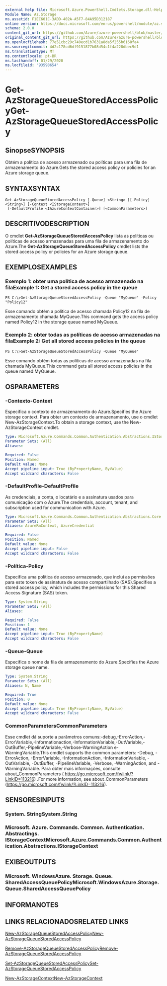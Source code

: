 ```yaml
---
external help file: Microsoft.Azure.PowerShell.Cmdlets.Storage.dll-Help.xml
Module Name: Az.Storage
ms.assetid: F1EC601C-3ADD-402A-A5F7-84A95D312187
online version: https://docs.microsoft.com/en-us/powershell/module/az.storage/get-azstoragequeuestoredaccesspolicy
schema: 2.0.0
content_git_url: https://github.com/Azure/azure-powershell/blob/master/src/Storage/Storage.Management/help/Get-AzStorageQueueStoredAccessPolicy.md
original_content_git_url: https://github.com/Azure/azure-powershell/blob/master/src/Storage/Storage.Management/help/Get-AzStorageQueueStoredAccessPolicy.md
ms.openlocfilehash: 77e51cbc29c740ecd1b7631a8da5f255b6168fa4
ms.sourcegitcommit: 4d2c178cd6df9151877b08d54c1f4a228dbec9d1
ms.translationtype: MT
ms.contentlocale: pt-BR
ms.lasthandoff: 01/29/2020
ms.locfileid: "93598654"
---
```

# <span data-ttu-id="c7ef1-101">Get-AzStorageQueueStoredAccessPolicy</span><span class="sxs-lookup"><span data-stu-id="c7ef1-101">Get-AzStorageQueueStoredAccessPolicy</span></span>

## <span data-ttu-id="c7ef1-102">Sinopse</span><span class="sxs-lookup"><span data-stu-id="c7ef1-102">SYNOPSIS</span></span>
<span data-ttu-id="c7ef1-103">Obtém a política de acesso armazenado ou políticas para uma fila de armazenamento do Azure.</span><span class="sxs-lookup"><span data-stu-id="c7ef1-103">Gets the stored access policy or policies for an Azure storage queue.</span></span>

## <span data-ttu-id="c7ef1-104">SYNTAX</span><span class="sxs-lookup"><span data-stu-id="c7ef1-104">SYNTAX</span></span>

```
Get-AzStorageQueueStoredAccessPolicy [-Queue] <String> [[-Policy] <String>] [-Context <IStorageContext>]
 [-DefaultProfile <IAzureContextContainer>] [<CommonParameters>]
```

## <span data-ttu-id="c7ef1-105">DESCRITIVO</span><span class="sxs-lookup"><span data-stu-id="c7ef1-105">DESCRIPTION</span></span>
<span data-ttu-id="c7ef1-106">O cmdlet **Get-AzStorageQueueStoredAccessPolicy** lista as políticas ou políticas de acesso armazenadas para uma fila de armazenamento do Azure.</span><span class="sxs-lookup"><span data-stu-id="c7ef1-106">The **Get-AzStorageQueueStoredAccessPolicy** cmdlet lists the stored access policy or policies for an Azure storage queue.</span></span>

## <span data-ttu-id="c7ef1-107">EXEMPLOS</span><span class="sxs-lookup"><span data-stu-id="c7ef1-107">EXAMPLES</span></span>

### <span data-ttu-id="c7ef1-108">Exemplo 1: obter uma política de acesso armazenado na fila</span><span class="sxs-lookup"><span data-stu-id="c7ef1-108">Example 1: Get a stored access policy in the queue</span></span>
```
PS C:\>Get-AzStorageQueueStoredAccessPolicy -Queue "MyQueue" -Policy "Policy12"
```

<span data-ttu-id="c7ef1-109">Esse comando obtém a política de acesso chamada Policy12 na fila de armazenamento chamada MyQueue.</span><span class="sxs-lookup"><span data-stu-id="c7ef1-109">This command gets the access policy named Policy12 in the storage queue named MyQueue.</span></span>

### <span data-ttu-id="c7ef1-110">Exemplo 2: obter todas as políticas de acesso armazenadas na fila</span><span class="sxs-lookup"><span data-stu-id="c7ef1-110">Example 2: Get all stored access policies in the queue</span></span>
```
PS C:\>Get-AzStorageQueueStoredAccessPolicy -Queue "MyQueue"
```

<span data-ttu-id="c7ef1-111">Esse comando obtém todas as políticas de acesso armazenadas na fila chamada MyQueue.</span><span class="sxs-lookup"><span data-stu-id="c7ef1-111">This command gets all stored access policies in the queue named MyQueue.</span></span>

## <span data-ttu-id="c7ef1-112">OS</span><span class="sxs-lookup"><span data-stu-id="c7ef1-112">PARAMETERS</span></span>

### <span data-ttu-id="c7ef1-113">-Contexto</span><span class="sxs-lookup"><span data-stu-id="c7ef1-113">-Context</span></span>
<span data-ttu-id="c7ef1-114">Especifica o contexto de armazenamento do Azure.</span><span class="sxs-lookup"><span data-stu-id="c7ef1-114">Specifies the Azure storage context.</span></span>
<span data-ttu-id="c7ef1-115">Para obter um contexto de armazenamento, use o cmdlet New-AzStorageContext.</span><span class="sxs-lookup"><span data-stu-id="c7ef1-115">To obtain a storage context, use the New-AzStorageContext cmdlet.</span></span>

```yaml
Type: Microsoft.Azure.Commands.Common.Authentication.Abstractions.IStorageContext
Parameter Sets: (All)
Aliases:

Required: False
Position: Named
Default value: None
Accept pipeline input: True (ByPropertyName, ByValue)
Accept wildcard characters: False
```

### <span data-ttu-id="c7ef1-116">-DefaultProfile</span><span class="sxs-lookup"><span data-stu-id="c7ef1-116">-DefaultProfile</span></span>
<span data-ttu-id="c7ef1-117">As credenciais, a conta, o locatário e a assinatura usados para comunicação com o Azure.</span><span class="sxs-lookup"><span data-stu-id="c7ef1-117">The credentials, account, tenant, and subscription used for communication with Azure.</span></span>

```yaml
Type: Microsoft.Azure.Commands.Common.Authentication.Abstractions.Core.IAzureContextContainer
Parameter Sets: (All)
Aliases: AzureRmContext, AzureCredential

Required: False
Position: Named
Default value: None
Accept pipeline input: False
Accept wildcard characters: False
```

### <span data-ttu-id="c7ef1-118">-Política</span><span class="sxs-lookup"><span data-stu-id="c7ef1-118">-Policy</span></span>
<span data-ttu-id="c7ef1-119">Especifica uma política de acesso armazenado, que inclui as permissões para este token de assinatura de acesso compartilhado (SAS).</span><span class="sxs-lookup"><span data-stu-id="c7ef1-119">Specifies a stored access policy, which includes the permissions for this Shared Access Signature (SAS) token.</span></span>

```yaml
Type: System.String
Parameter Sets: (All)
Aliases:

Required: False
Position: 1
Default value: None
Accept pipeline input: True (ByPropertyName)
Accept wildcard characters: False
```

### <span data-ttu-id="c7ef1-120">-Queue</span><span class="sxs-lookup"><span data-stu-id="c7ef1-120">-Queue</span></span>
<span data-ttu-id="c7ef1-121">Especifica o nome da fila de armazenamento do Azure.</span><span class="sxs-lookup"><span data-stu-id="c7ef1-121">Specifies the Azure storage queue name.</span></span>

```yaml
Type: System.String
Parameter Sets: (All)
Aliases: N, Name

Required: True
Position: 0
Default value: None
Accept pipeline input: True (ByPropertyName, ByValue)
Accept wildcard characters: False
```

### <span data-ttu-id="c7ef1-122">CommonParameters</span><span class="sxs-lookup"><span data-stu-id="c7ef1-122">CommonParameters</span></span>
<span data-ttu-id="c7ef1-123">Esse cmdlet dá suporte a parâmetros comuns:-debug,-ErrorAction,-ErrorVariable,-Informationaction,-InformationVariable,-OutVariable,-OutBuffer,-PipelineVariable,-Verbose-WarningAction e-WarningVariable.</span><span class="sxs-lookup"><span data-stu-id="c7ef1-123">This cmdlet supports the common parameters: -Debug, -ErrorAction, -ErrorVariable, -InformationAction, -InformationVariable, -OutVariable, -OutBuffer, -PipelineVariable, -Verbose, -WarningAction, and -WarningVariable.</span></span> <span data-ttu-id="c7ef1-124">Para obter mais informações, consulte about_CommonParameters ( https://go.microsoft.com/fwlink/?LinkID=113216) .</span><span class="sxs-lookup"><span data-stu-id="c7ef1-124">For more information, see about_CommonParameters (https://go.microsoft.com/fwlink/?LinkID=113216).</span></span>

## <span data-ttu-id="c7ef1-125">SENSORES</span><span class="sxs-lookup"><span data-stu-id="c7ef1-125">INPUTS</span></span>

### <span data-ttu-id="c7ef1-126">System. String</span><span class="sxs-lookup"><span data-stu-id="c7ef1-126">System.String</span></span>

### <span data-ttu-id="c7ef1-127">Microsoft. Azure. Commands. Common. Authentication. Abstractings. IStorageContext</span><span class="sxs-lookup"><span data-stu-id="c7ef1-127">Microsoft.Azure.Commands.Common.Authentication.Abstractions.IStorageContext</span></span>

## <span data-ttu-id="c7ef1-128">EXIBE</span><span class="sxs-lookup"><span data-stu-id="c7ef1-128">OUTPUTS</span></span>

### <span data-ttu-id="c7ef1-129">Microsoft. WindowsAzure. Storage. Queue. SharedAccessQueuePolicy</span><span class="sxs-lookup"><span data-stu-id="c7ef1-129">Microsoft.WindowsAzure.Storage.Queue.SharedAccessQueuePolicy</span></span>

## <span data-ttu-id="c7ef1-130">INFORMA</span><span class="sxs-lookup"><span data-stu-id="c7ef1-130">NOTES</span></span>

## <span data-ttu-id="c7ef1-131">LINKS RELACIONADOS</span><span class="sxs-lookup"><span data-stu-id="c7ef1-131">RELATED LINKS</span></span>

[<span data-ttu-id="c7ef1-132">New-AzStorageQueueStoredAccessPolicy</span><span class="sxs-lookup"><span data-stu-id="c7ef1-132">New-AzStorageQueueStoredAccessPolicy</span></span>](./New-AzStorageQueueStoredAccessPolicy.md)

[<span data-ttu-id="c7ef1-133">Remove-AzStorageQueueStoredAccessPolicy</span><span class="sxs-lookup"><span data-stu-id="c7ef1-133">Remove-AzStorageQueueStoredAccessPolicy</span></span>](./Remove-AzStorageQueueStoredAccessPolicy.md)

[<span data-ttu-id="c7ef1-134">Set-AzStorageQueueStoredAccessPolicy</span><span class="sxs-lookup"><span data-stu-id="c7ef1-134">Set-AzStorageQueueStoredAccessPolicy</span></span>](./Set-AzStorageQueueStoredAccessPolicy.md)

[<span data-ttu-id="c7ef1-135">New-AzStorageContext</span><span class="sxs-lookup"><span data-stu-id="c7ef1-135">New-AzStorageContext</span></span>](./New-AzStorageContext.md)


